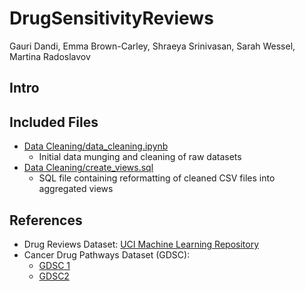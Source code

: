 # DrugSensitivityReviews
Gauri Dandi, Emma Brown-Carley, Shraeya Srinivasan, Sarah Wessel, Martina Radoslavov

## Intro

## Included Files
* [Data Cleaning/data_cleaning.ipynb](https://github.com/gdandi04/DrugSensitivityReviews/blob/main/Data%20Cleaning/data_cleaning.ipynb)
	* Initial data munging and cleaning of raw datasets
* [Data Cleaning/create_views.sql](https://github.com/gdandi04/DrugSensitivityReviews/blob/main/Data%20Cleaning/create_views.sql)
	* SQL file containing reformatting of cleaned CSV files into aggregated views

## References
* Drug Reviews Dataset: [UCI Machine Learning Repository](https://archive.ics.uci.edu/ml/datasets/Drug+Review+Dataset+%28Drugs.com%29)
* Cancer Drug Pathways Dataset (GDSC):
	* [GDSC 1](ftp://ftp.sanger.ac.uk/pub/project/cancerrxgene/releases/current_release/GDSC1_fitted_dose_response_25Feb20.xlsx)
	* [GDSC2](ftp://ftp.sanger.ac.uk/pub/project/cancerrxgene/releases/current_release/GDSC2_fitted_dose_response_25Feb20.xlsx)
